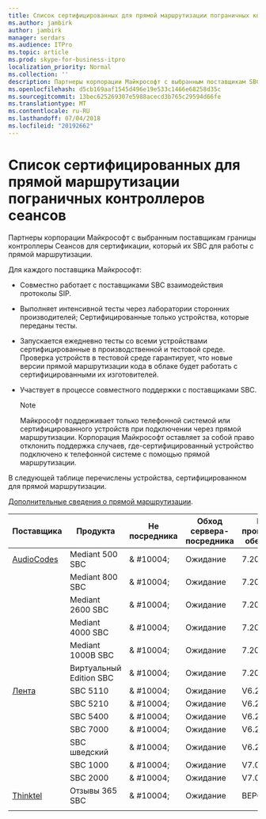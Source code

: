 ```yaml
---
title: Список сертифицированных для прямой маршрутизации пограничных контроллеров сеансов
ms.author: jambirk
author: jambirk
manager: serdars
ms.audience: ITPro
ms.topic: article
ms.prod: skype-for-business-itpro
localization_priority: Normal
ms.collection: ''
description: Партнеры корпорации Майкрософт с выбранным поставщикам SBC для подтверждения своей SBC для работы с прямой маршрутизации.
ms.openlocfilehash: d5cb169aaf1545d496e19e533c1466e68258d35c
ms.sourcegitcommit: 13bec625269307e5988acecd3b765c29594d66fe
ms.translationtype: MT
ms.contentlocale: ru-RU
ms.lasthandoff: 07/04/2018
ms.locfileid: "20192662"
---
```

# <a name="list-of-session-border-controllers-certified-for-direct-routing"></a>Список сертифицированных для прямой маршрутизации пограничных контроллеров сеансов

Партнеры корпорации Майкрософт с выбранным поставщикам границы контроллеры Сеансов для сертификации, который их SBC для работы с прямой маршрутизации. 

Для каждого поставщика Майкрософт: 

- Совместно работает с поставщиками SBC взаимодействия протоколы SIP.
- Выполняет интенсивной тесты через лаборатории сторонних производителей; Сертифицированные только устройства, которые переданы тесты. 
- Запускается ежедневно тесты со всеми устройствами сертифицированные в производственной и тестовой среде. Проверка устройств в тестовой среде гарантирует, что новые версии прямой маршрутизации кода в облаке будет работать с сертифицированными их изготовителей. 
- Участвует в процессе совместного поддержки с поставщиками SBC.
 

  > [!NOTE]
  > Майкрософт поддерживает только телефонной системой или сертифицированного устройств при подключении через прямой маршрутизации. Корпорация Майкрософт оставляет за собой право отклонить поддержка случаев, где-сертифицированный устройство подключено к телефонной системе с помощью прямой маршрутизации. 

В следующей таблице перечислены устройства, сертифицированном для прямой маршрутизации. 

[Дополнительные сведения о прямой маршрутизации](https://techcommunity.microsoft.com/t5/Microsoft-Teams-Blog/Direct-Routing-NOW-in-Public-Preview/ba-p/193915). 


|Поставщика  |Продукта  |Не посредника  |Обход сервера-посредника  |Версия программного обеспечения|
|---------|---------|---------|---------|---------|
|[AudioCodes](https://www.audiocodes.com/solutions-products/products/products-for-microsoft-365/sbcs-media-gateways)    |   Mediant 500 SBC       |    & #10004;     |    Ожидание      |     7.20A.200.055     |
|  |   Mediant 800 SBC       |    & #10004;      |     Ожидание    |      7.20A.200.055    |
|     |      Mediant 2600 SBC    |     & #10004;     |    Ожидание     |    7.20A.200.055      |
|     |   Mediant 4000 SBC       |     & #10004;     |    Ожидание     |    7.20A.200.055      |
|     |    Mediant 1000B SBC   |    & #10004;      |  Ожидание       |    7.20A.200.055   |
|     |   Виртуальный Edition SBC    |   & #10004;   |Ожидание         |     7.20A.200.055     |
|[Лента](https://ribboncommunications.com/solutions/enterprise-solutions/microsoft-skype-business)     | SBC 5110    |    & #10004;      |   Ожидание      |     V6.2     |
|     |SBC 5210     |     & #10004;     |    Ожидание     |    V6.2      |
|     | SBC 5400     |    & #10004;  |    Ожидание     |   V6.2    |
|     |SBC 7000     |     & #10004;  |    Ожидание     |    V6.2      |
|     | SBC шведский  |   & #10004;    |    Ожидание     |    V6.2      |
|     |SBC 1000   |     & #10004;   |     Ожидание    |    V7.0.2   |& #10004; 
|     | SBC 2000    |     & #10004;   |    Ожидание     |    V7.0.2      |
|[Thinktel](http://www.thinktel.ca/services/think-365/think-365-overview/)     |    Отзывы 365 SBC      |  & #10004;       |    Ожидание     |   ВЕРСИЯ 1.4       |
|     |         |         |         |         |
